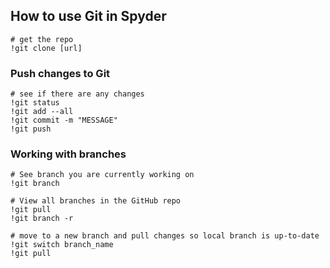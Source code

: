 ## How to use Git in Spyder

```
# get the repo
!git clone [url]
```

### Push changes to Git
```
# see if there are any changes
!git status
!git add --all
!git commit -m "MESSAGE"
!git push

```

### Working with branches
```
# See branch you are currently working on
!git branch

# View all branches in the GitHub repo
!git pull
!git branch -r

# move to a new branch and pull changes so local branch is up-to-date
!git switch branch_name
!git pull

```

